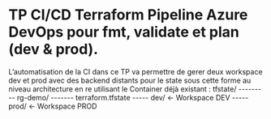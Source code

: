# TP CI/CD Terraform Pipeline Azure DevOps pour fmt, validate et plan (dev & prod).
L’automatisation de la CI dans ce TP va permettre de gerer deux workspace dev et prod avec des backend distants pour le state sous cette forme au niveau architecture en re utilisant le Container déjà existant :
tfstate/
--------- rg-demo/
------- terraform.tfstate
----- dev/ ← Workspace DEV
----- prod/ ← Workspace PROD
